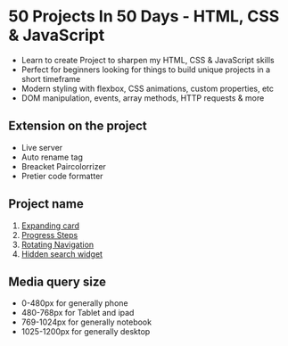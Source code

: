 # 50 Projects In 50 Days - HTML, CSS & JavaScript

- Learn to create Project to sharpen my HTML, CSS & JavaScript skills
- Perfect for beginners looking for things to build unique projects in a short timeframe
- Modern styling with flexbox, CSS animations, custom properties, etc
- DOM manipulation, events, array methods, HTTP requests & more

## Extension on the project

- Live server
- Auto rename tag
- Breacket Paircolorrizer
- Pretier code formatter

## Project name

1. [Expanding card](https://github.com/Wissanukhong/50projects50days/tree/master/01ExpandingCards)
2. [Progress Steps](https://github.com/Wissanukhong/50projects50days/tree/master/02ProgressSteps)
3. [Rotating Navigation](https://github.com/Wissanukhong/50projects50days/tree/master/02ProgressSteps)
4. [Hidden search widget](https://github.com/Wissanukhong/50projects50days/tree/master/04HiddenSearchWidget)

## Media query size

- 0-480px for generally phone
- 480-768px for Tablet and ipad
- 769-1024px for generally notebook
- 1025-1200px for generally desktop
